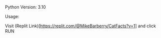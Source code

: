 Python Version: 3.10

Usage:

Visit (Replit Link)[https://replit.com/@MikeBarberry/CatFacts?v=1] and click RUN
